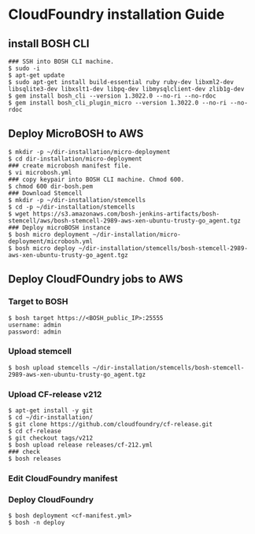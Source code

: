 # CloudFoundry installation Guide

## install BOSH  CLI

```
### SSH into BOSH CLI machine.
$ sudo -i
$ apt-get update
$ sudo apt-get install build-essential ruby ruby-dev libxml2-dev libsqlite3-dev libxslt1-dev libpq-dev libmysqlclient-dev zlib1g-dev
$ gem install bosh_cli --version 1.3022.0 --no-ri --no-rdoc
$ gem install bosh_cli_plugin_micro --version 1.3022.0 --no-ri --no-rdoc
```

## Deploy MicroBOSH to AWS
```
$ mkdir -p ~/dir-installation/micro-deployment
$ cd dir-installation/micro-deployment
### create microbosh manifest file.
$ vi microbosh.yml
### copy keypair into BOSH CLI machine. Chmod 600.
$ chmod 600 dir-bosh.pem
### Download Stemcell
$ mkdir -p ~/dir-installation/stemcells
$ cd -p ~/dir-installation/stemcells
$ wget https://s3.amazonaws.com/bosh-jenkins-artifacts/bosh-stemcell/aws/bosh-stemcell-2989-aws-xen-ubuntu-trusty-go_agent.tgz
### Deploy microBOSH instance
$ bosh micro deployment ~/dir-installation/micro-deployment/microbosh.yml
$ bosh micro deploy ~/dir-installation/stemcells/bosh-stemcell-2989-aws-xen-ubuntu-trusty-go_agent.tgz

```
## Deploy CloudFOundry jobs to AWS

### Target to BOSH
```
$ bosh target https://<BOSH_public_IP>:25555
username: admin
password: admin
```
### Upload stemcell
```
$ bosh upload stemcells ~/dir-installation/stemcells/bosh-stemcell-2989-aws-xen-ubuntu-trusty-go_agent.tgz
```
### Upload CF-release v212
```
$ apt-get install -y git
$ cd ~/dir-installation/
$ git clone https://github.com/cloudfoundry/cf-release.git
$ cd cf-release
$ git checkout tags/v212
$ bosh upload release releases/cf-212.yml
### check
$ bosh releases
```
### Edit CloudFoundry manifest
<re-use standard manifest>

### Deploy CloudFoundry
```
$ bosh deployment <cf-manifest.yml>
$ bosh -n deploy
```
